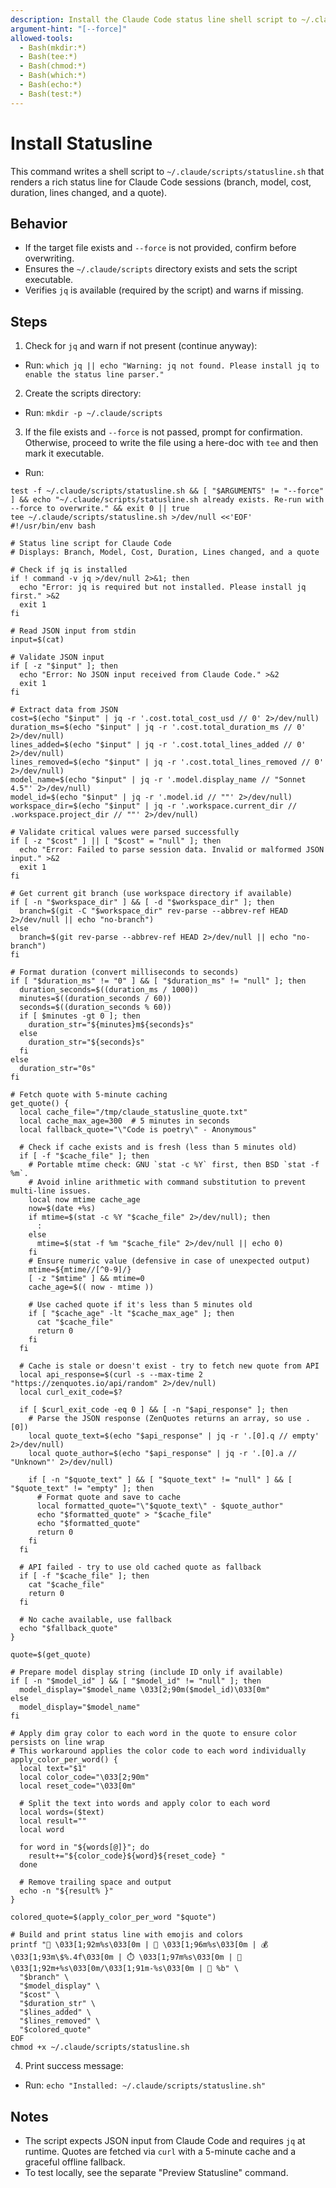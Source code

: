 ```yaml
---
description: Install the Claude Code status line shell script to ~/.claude/scripts/statusline.sh
argument-hint: "[--force]"
allowed-tools:
  - Bash(mkdir:*)
  - Bash(tee:*)
  - Bash(chmod:*)
  - Bash(which:*)
  - Bash(echo:*)
  - Bash(test:*)
---
```


# Install Statusline

This command writes a shell script to `~/.claude/scripts/statusline.sh` that renders a rich status line for Claude Code sessions (branch, model, cost, duration, lines changed, and a quote).

## Behavior

- If the target file exists and `--force` is not provided, confirm before overwriting.
- Ensures the `~/.claude/scripts` directory exists and sets the script executable.
- Verifies `jq` is available (required by the script) and warns if missing.

## Steps

1) Check for `jq` and warn if not present (continue anyway):

- Run: `which jq || echo "Warning: jq not found. Please install jq to enable the status line parser."`

2) Create the scripts directory:

- Run: `mkdir -p ~/.claude/scripts`

3) If the file exists and `--force` is not passed, prompt for confirmation. Otherwise, proceed to write the file using a here-doc with `tee` and then mark it executable.

- Run:

```
test -f ~/.claude/scripts/statusline.sh && [ "$ARGUMENTS" != "--force" ] && echo "~/.claude/scripts/statusline.sh already exists. Re-run with --force to overwrite." && exit 0 || true
tee ~/.claude/scripts/statusline.sh >/dev/null <<'EOF'
#!/usr/bin/env bash

# Status line script for Claude Code
# Displays: Branch, Model, Cost, Duration, Lines changed, and a quote

# Check if jq is installed
if ! command -v jq >/dev/null 2>&1; then
  echo "Error: jq is required but not installed. Please install jq first." >&2
  exit 1
fi

# Read JSON input from stdin
input=$(cat)

# Validate JSON input
if [ -z "$input" ]; then
  echo "Error: No JSON input received from Claude Code." >&2
  exit 1
fi

# Extract data from JSON
cost=$(echo "$input" | jq -r '.cost.total_cost_usd // 0' 2>/dev/null)
duration_ms=$(echo "$input" | jq -r '.cost.total_duration_ms // 0' 2>/dev/null)
lines_added=$(echo "$input" | jq -r '.cost.total_lines_added // 0' 2>/dev/null)
lines_removed=$(echo "$input" | jq -r '.cost.total_lines_removed // 0' 2>/dev/null)
model_name=$(echo "$input" | jq -r '.model.display_name // "Sonnet 4.5"' 2>/dev/null)
model_id=$(echo "$input" | jq -r '.model.id // ""' 2>/dev/null)
workspace_dir=$(echo "$input" | jq -r '.workspace.current_dir // .workspace.project_dir // ""' 2>/dev/null)

# Validate critical values were parsed successfully
if [ -z "$cost" ] || [ "$cost" = "null" ]; then
  echo "Error: Failed to parse session data. Invalid or malformed JSON input." >&2
  exit 1
fi

# Get current git branch (use workspace directory if available)
if [ -n "$workspace_dir" ] && [ -d "$workspace_dir" ]; then
  branch=$(git -C "$workspace_dir" rev-parse --abbrev-ref HEAD 2>/dev/null || echo "no-branch")
else
  branch=$(git rev-parse --abbrev-ref HEAD 2>/dev/null || echo "no-branch")
fi

# Format duration (convert milliseconds to seconds)
if [ "$duration_ms" != "0" ] && [ "$duration_ms" != "null" ]; then
  duration_seconds=$((duration_ms / 1000))
  minutes=$((duration_seconds / 60))
  seconds=$((duration_seconds % 60))
  if [ $minutes -gt 0 ]; then
    duration_str="${minutes}m${seconds}s"
  else
    duration_str="${seconds}s"
  fi
else
  duration_str="0s"
fi

# Fetch quote with 5-minute caching
get_quote() {
  local cache_file="/tmp/claude_statusline_quote.txt"
  local cache_max_age=300  # 5 minutes in seconds
  local fallback_quote="\"Code is poetry\" - Anonymous"

  # Check if cache exists and is fresh (less than 5 minutes old)
  if [ -f "$cache_file" ]; then
    # Portable mtime check: GNU `stat -c %Y` first, then BSD `stat -f %m`.
    # Avoid inline arithmetic with command substitution to prevent multi-line issues.
    local now mtime cache_age
    now=$(date +%s)
    if mtime=$(stat -c %Y "$cache_file" 2>/dev/null); then
      :
    else
      mtime=$(stat -f %m "$cache_file" 2>/dev/null || echo 0)
    fi
    # Ensure numeric value (defensive in case of unexpected output)
    mtime=${mtime//[^0-9]/}
    [ -z "$mtime" ] && mtime=0
    cache_age=$(( now - mtime ))

    # Use cached quote if it's less than 5 minutes old
    if [ "$cache_age" -lt "$cache_max_age" ]; then
      cat "$cache_file"
      return 0
    fi
  fi

  # Cache is stale or doesn't exist - try to fetch new quote from API
  local api_response=$(curl -s --max-time 2 "https://zenquotes.io/api/random" 2>/dev/null)
  local curl_exit_code=$?

  if [ $curl_exit_code -eq 0 ] && [ -n "$api_response" ]; then
    # Parse the JSON response (ZenQuotes returns an array, so use .[0])
    local quote_text=$(echo "$api_response" | jq -r '.[0].q // empty' 2>/dev/null)
    local quote_author=$(echo "$api_response" | jq -r '.[0].a // "Unknown"' 2>/dev/null)

    if [ -n "$quote_text" ] && [ "$quote_text" != "null" ] && [ "$quote_text" != "empty" ]; then
      # Format quote and save to cache
      local formatted_quote="\"$quote_text\" - $quote_author"
      echo "$formatted_quote" > "$cache_file"
      echo "$formatted_quote"
      return 0
    fi
  fi

  # API failed - try to use old cached quote as fallback
  if [ -f "$cache_file" ]; then
    cat "$cache_file"
    return 0
  fi

  # No cache available, use fallback
  echo "$fallback_quote"
}

quote=$(get_quote)

# Prepare model display string (include ID only if available)
if [ -n "$model_id" ] && [ "$model_id" != "null" ]; then
  model_display="$model_name \033[2;90m($model_id)\033[0m"
else
  model_display="$model_name"
fi

# Apply dim gray color to each word in the quote to ensure color persists on line wrap
# This workaround applies the color code to each word individually
apply_color_per_word() {
  local text="$1"
  local color_code="\033[2;90m"
  local reset_code="\033[0m"

  # Split the text into words and apply color to each word
  local words=($text)
  local result=""
  local word

  for word in "${words[@]}"; do
    result+="${color_code}${word}${reset_code} "
  done

  # Remove trailing space and output
  echo -n "${result% }"
}

colored_quote=$(apply_color_per_word "$quote")

# Build and print status line with emojis and colors
printf "🌿 \033[1;92m%s\033[0m | 🤖 \033[1;96m%s\033[0m | 💰 \033[1;93m\$%.4f\033[0m | ⏱️ \033[1;97m%s\033[0m | 📝 \033[1;92m+%s\033[0m/\033[1;91m-%s\033[0m | 💬 %b" \
  "$branch" \
  "$model_display" \
  "$cost" \
  "$duration_str" \
  "$lines_added" \
  "$lines_removed" \
  "$colored_quote"
EOF
chmod +x ~/.claude/scripts/statusline.sh
```

4) Print success message:

- Run: `echo "Installed: ~/.claude/scripts/statusline.sh"`

## Notes

- The script expects JSON input from Claude Code and requires `jq` at runtime. Quotes are fetched via `curl` with a 5-minute cache and a graceful offline fallback.
- To test locally, see the separate "Preview Statusline" command.
